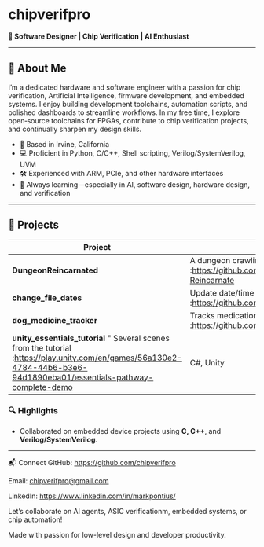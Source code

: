 # chipverifpro

**🎯 Software Designer | Chip Verification | AI Enthusiast**

---

## 🔧 About Me

I’m a dedicated hardware and software engineer with a passion for chip verification, Artificial Intelligence, firmware development, and embedded systems. I enjoy building development toolchains, automation scripts, and polished dashboards to streamline workflows. In my free time, I explore open‑source toolchains for FPGAs, contribute to chip verification projects, and continually sharpen my design skills.

- 📍 Based in Irvine, California  
- 💻 Proficient in Python, C/C++, Shell scripting, Verilog/SystemVerilog, UVM 
- 🛠️ Experienced with ARM, PCIe, and other hardware interfaces  
- 🌱 Always learning—especially in AI, software design, hardware design, and verification

---

## 🚀 Projects

| Project | Description | Technologies |
|--------|-------------|--------------|
| **DungeonReincarnated** | A dungeon crawling game :https://github.com/chipverifpro/Dungeon-Reincarnate | C |
| **change_file_dates** | Update date/time on files based on a spreadsheet :https://github.com/chipverifpro/change_file_dates | Perl |
| **dog_medicine_tracker** | Tracks medications given to a dog :https://github.com/chipverifpro/dog_medicine_tracker | Python |
| **unity_essentials_tutorial** " Several scenes from the tutorial :https://play.unity.com/en/games/56a130e2-4784-44b6-b3e6-94d1890eba01/essentials-pathway-complete-demo | C#, Unity |
### 🔍 Highlights

- Collaborated on embedded device projects using **C, C++**, and **Verilog/SystemVerilog**.

---

📬 Connect
GitHub: https://github.com/chipverifpro

Email: chipverifpro@gmail.com

LinkedIn: https://www.linkedin.com/in/markpontius/

Let’s collaborate on AI agents, ASIC verificationm, embedded systems, or chip automation!

Made with passion for low-level design and developer productivity.
